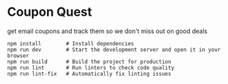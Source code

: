 # Coupon Quest

get email coupons and track them so we don't miss out on good deals

```
npm install        # Install dependencies
npm run dev        # Start the development server and open it in your browser
npm run build      # Build the project for production
npm run lint       # Run linters to check code quality
npm run lint-fix   # Automatically fix linting issues
```